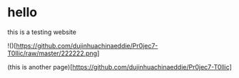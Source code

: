 # hello

this is a testing website

!()[https://github.com/dujinhuachinaeddie/Pr0jec7-T0llic/raw/master/222222.png]

(this is another page)[https://github.com/dujinhuachinaeddie/Pr0jec7-T0llic]